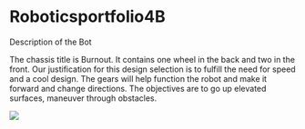 # Roboticsportfolio4B

Description of the Bot

The chassis title is Burnout. It contains one wheel in the back and two in the front. Our justification for this design selection is to fulfill 
the need for speed and a cool design. The gears will help function the robot and make it forward and change directions. The objectives are to go up elevated surfaces, maneuver through obstacles.


![](https://github.com/Collinvansweden/Roboticsteam3/assets/142936402/634b4432-265c-4e1c-9d37-08dae88b453b
)
